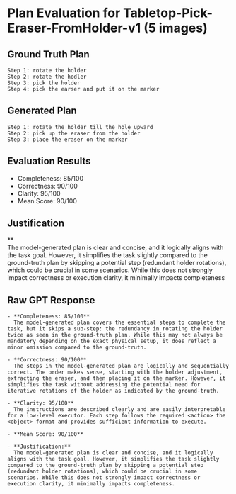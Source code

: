 # Plan Evaluation for Tabletop-Pick-Eraser-FromHolder-v1 (5 images)

## Ground Truth Plan
```
Step 1: rotate the holder
Step 2: rotate the hodler
Step 3: pick the holder
Step 4: pick the earser and put it on the marker
```

## Generated Plan
```
Step 1: rotate the holder till the hole upward
Step 2: pick up the eraser from the holder
Step 3: place the eraser on the marker
```

## Evaluation Results
- Completeness: 85/100
- Correctness: 90/100
- Clarity: 95/100
- Mean Score: 90/100

## Justification
**  
  The model-generated plan is clear and concise, and it logically aligns with the task goal. However, it simplifies the task slightly compared to the ground-truth plan by skipping a potential step (redundant holder rotations), which could be crucial in some scenarios. While this does not strongly impact correctness or execution clarity, it minimally impacts completeness

## Raw GPT Response
```
- **Completeness: 85/100**  
  The model-generated plan covers the essential steps to complete the task, but it skips a sub-step: the redundancy in rotating the holder twice as seen in the ground-truth plan. While this may not always be mandatory depending on the exact physical setup, it does reflect a minor omission compared to the ground-truth.

- **Correctness: 90/100**  
  The steps in the model-generated plan are logically and sequentially correct. The order makes sense, starting with the holder adjustment, extracting the eraser, and then placing it on the marker. However, it simplifies the task without addressing the potential need for iterative rotations of the holder as indicated by the ground-truth.

- **Clarity: 95/100**  
  The instructions are described clearly and are easily interpretable for a low-level executor. Each step follows the required <action> the <object> format and provides sufficient information to execute.

- **Mean Score: 90/100**

- **Justification:**  
  The model-generated plan is clear and concise, and it logically aligns with the task goal. However, it simplifies the task slightly compared to the ground-truth plan by skipping a potential step (redundant holder rotations), which could be crucial in some scenarios. While this does not strongly impact correctness or execution clarity, it minimally impacts completeness.
```

